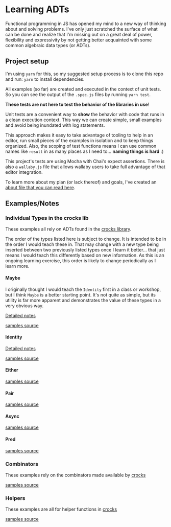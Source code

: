 # Learning ADTs

Functional programming in JS has opened my mind to a new way of thinking about and solving problems. I've only just scratched the surface of what can be done and realize that I'm missing out on a great deal of power, flexibility and expressivity by not getting better acquainted with some common algebraic data types (or ADTs).

## Project setup

I'm using `yarn` for this, so my suggested setup process is to clone this repo and run: `yarn` to install dependencies.

All examples (so far) are created and executed in the context of unit tests. So you can see the output of the `.spec.js` files by running `yarn test`.

**These tests are not here to test the behavior of the libraries in use**!

Unit tests are a convenient way to **show** the behavior with code that runs in a clean execution context. This way we can create simple, small examples and avoid being inundated with log statements.

This approach makes it easy to take advantage of tooling to help in an editor, run small pieces of the examples in isolation and to keep things organized. Also, the scoping of test functions means I can use common names like `result` in as many places as I need to... **naming things is hard** :)

This project's tests are using Mocha with Chai's expect assertions. There is also a `wallaby.js` file that allows wallaby users to take full advantage of that editor integration.

To learn more about my plan (or lack thereof) and goals, I've created an [about file that you can read here](./about.md).

## Examples/Notes

### Individual Types in the crocks lib

These examples all rely on ADTs found in the [crocks library](https://github.com/evilsoft/crocks).

The order of the types listed here is subject to change. It is intended to be in the order I would teach these in. That may change with a new type being inserted between two previously listed types once I learn it better... that just means I would teach this differently based on new information. As this is an ongoing learning exercise, this order is likely to change periodically as I learn more.

#### Maybe

I originally thought I would teach the `Identity` first in a class or workshop, but I think `Maybe` is a better starting point. It's not quite as simple, but its utility is far more apparent and demonstrates the value of these types in a very obvious way.

[Detailed notes](./src/adts/Maybe.md)

[samples source](./src/adts/Maybe.spec.js)
#### Identity

[Detailed notes](./src/adts/Identity.md)

[samples source](./src/adts/Identity.spec.js)

#### Either

[samples source](./src/adts/Either.spec.js)
#### Pair

[samples source](./src/adts/Pair.spec.js)
#### Async

[samples source](./src/adts/Async.spec.js)

#### Pred

[samples source](./src/adts/Pred.spec.js)

### Combinators

These examples rely on the combinators made available by [crocks](https://github.com/evilsoft/crocks)

[samples source](./src/combinators/index.spec.js)

### Helpers

These examples are all for helper functions in [crocks](https://github.com/evilsoft/crocks)

[samples source](./src/helpers/index.spec.js)
